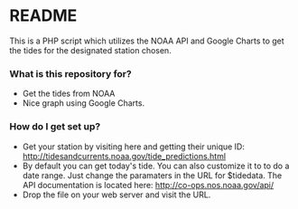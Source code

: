 # README #

This is a PHP script which utilizes the NOAA API and Google Charts to get the tides for the designated station chosen.

### What is this repository for? ###

* Get the tides from NOAA
* Nice graph using Google Charts.

### How do I get set up? ###

* Get your station by visiting here and getting their unique ID: http://tidesandcurrents.noaa.gov/tide_predictions.html
* By default you can get today's tide.  You can also customize it to to do a date range.  Just change the paramaters in the URL for $tidedata.  The API documentation is located here: http://co-ops.nos.noaa.gov/api/
* Drop the file on your web server and visit the URL.